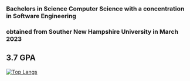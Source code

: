 ### Bachelors in Science Computer Science with a concentration in Software Engineering 
### obtained from Souther New Hampshire University in March 2023
## 3.7 GPA

[![Top Langs](https://github-readme-stats.vercel.app/api/top-langs/?username=msfbgh&langs_count=10)](https://github.com/msfbgh/github-readme-stats)

<!--
**msfbgh/msfbgh** is a ✨ _special_ ✨ repository because its `README.md` (this file) appears on your GitHub profile.

Here are some ideas to get you started:

- 🔭 I’m currently working on ...
- 🌱 I’m currently learning ...
- 👯 I’m looking to collaborate on ...
- 🤔 I’m looking for help with ...
- 💬 Ask me about ...
- 📫 How to reach me: ...
- ⚡ Fun fact: ...
-->

